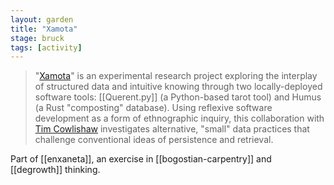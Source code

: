 ```yaml
---  
layout: garden
title: "Xamota"
stage: bruck
tags: [activity]
---
```


> "[Xamota](https://github.com/timcowlishaw/enxaneta/tree/main/activities/xamota)" is an experimental research project exploring the interplay of structured data and intuitive knowing through two locally-deployed software tools: [[Querent.py]] (a Python-based tarot tool) and Humus (a Rust "composting" database). Using reflexive software development as a form of ethnographic inquiry, this collaboration with [Tim Cowlishaw](https://www.timcowlishaw.co.uk/) investigates alternative, "small" data practices that challenge conventional ideas of persistence and retrieval.

Part of [[enxaneta]], an exercise in [[bogostian-carpentry]] and [[degrowth]] thinking.